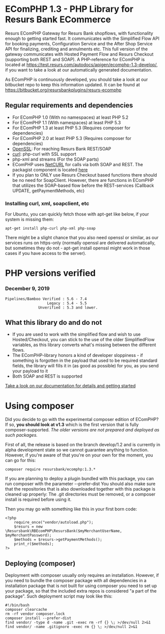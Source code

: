 # EComPHP 1.3 - PHP Library for Resurs Bank ECommerce #

Resurs EComPHP Gateway for Resurs Bank shopflows, with functionality enough to getting started fast. It communicates with the Simplified Flow API for booking payments, Configuration Service and the After Shop Service API for finalizing, crediting and annulments etc. This full version of the gateway communicates with Hosted Payment Flow and Resurs Checkout (supporting both REST and SOAP). A PHP-reference for EComPHP is located at https://test.resurs.com/autodocs/apigen/ecomphp-1.3-develop/, if you want to take a look at our automatically generated documentation.

As EComPHP is continuously developed, you should take a look at our bitbucket repo to keep this information updated. It can be found at https://bitbucket.org/resursbankplugins/resurs-ecomphp


## Regular requirements and dependencies

* For EComPHP 1.0 (With no namespaces) at least PHP 5.2
* For EComPHP 1.1 (With namespaces) at least PHP 5.3
* For EComPHP 1.3 at least PHP 5.3 (Requires composer for dependencies)
* For EComPHP 2.0 at least PHP 5.3 (Requires composer for dependencies)
* [OpenSSL](https://www.openssl.org): For reaching Resurs Bank REST/SOAP
* [curl](https://curl.haxx.se): php-curl with SSL support
* php-xml and streams (For the SOAP parts)
* EComPHP uses [NetCURL](https://www.netcurl.org) for calls via both SOAP and REST. The packagist component is located [here](https://www.netcurl.org/packagist)
* If you plan to ONLY use Resurs Checkout based functions there should be no need for SoapClient. However, there are functions in EComPHP that utilizes the SOAP-based flow before the REST-services (Callback UPDATE, getPaymentMethods, etc)

### Installing curl, xml, soapclient, etc

For Ubuntu, you can quickly fetch those with apt-get like below, if your system is missing them:

    apt-get install php-curl php-xml php-soap
     
There might be a slight chance that you also need openssl or similar, as our services runs on https-only (normally openssl are delivered automatically, but sometimes they do not - apt-get install openssl might work in those cases if you have access to the server).


# PHP versions verified

### December 9, 2019

    Pipelines/Bamboo Verified : 5.6 - 7.4
                       Legacy : 5.4 - 5.5
                   Unverified : 5.3 and lower.


## What this library do and do not

* If you are used to work with the simplified flow and wish to use Hosted/Checkout, you can stick to the use of the older SimplifiedFlow variables, as this library converts what's missing between the different flows.
* The EComPHP-library honors a kind of developer sloppiness - if something is forgotten in the payload that used to be required standard fields, the library will fills it in (as good as possible) for you, as you send your payload to it
* Both SOAP and REST is supported

[Take a look on our documentation for details and getting started](https://test.resurs.com/docs/x/TYNM)



# Using composer

Did you decide to go with the experimental composer edition of EComPHP?
If so, **you should look at v1.3** which is the first version that is fully composer-supported. *The older versions are not prepared and deployed as such packages.*

First of all, the release is based on the branch develop/1.2 and is currently in alpha development state so we cannot guarantee anything to function. However, if you're aware of that you're on your own for the moment, you can go for this:

    composer require resursbank/ecomphp:1.3.*

If you are planning to deploy a plugin bundled with this package, you can run composer with the parameter --prefer-dist
You should also make sure that the repositories that is also downloaded together with this package is cleaned up properly: The .git directories must be removed, or a composer install is required before using it.

Then you may go with something like this in your first born code:

    <?php
        require_once("vendor/autoload.php");
        $resurs = new \Resursbank\RBEcomPHP\ResursBank($myMerchantUserName, $myMerchantPassword);
        $methods = $resurs->getPaymentMethods();
        print_r($methods);
    ?>


## Deploying (composer)

Deployment with composer usually only requires an installation. However, if you need to bundle the composer package with all dependencies in a installation package that is not built for using composer you need to set up your package, so that the included extra repos is considered "a part of the package". Such deployment script may look like this:

    #!/bin/bash
    composer clearcache
    rm -rf vendor composer.lock
    composer install --prefer-dist
    find vendor/ -type d -name .git -exec rm -rf {} \; >/dev/null 2>&1
    find vendor/ -name .gitignore -exec rm {} \; >/dev/null 2>&1
